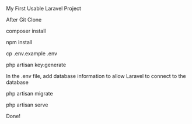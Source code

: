 My First Usable Laravel Project

After Git Clone

composer install

npm install

cp .env.example .env

php artisan key:generate

In the .env file, add database information to allow Laravel to connect to the database

php artisan migrate

php artisan serve

Done!
